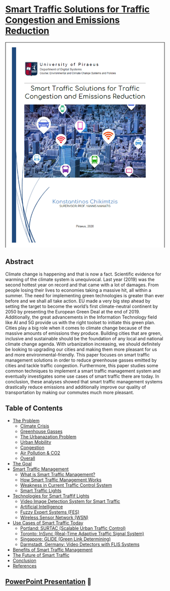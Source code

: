 # [Smart Traffic Solutions for Traffic Congestion and Emissions Reduction](https://docdro.id/HCokmix)

![Cover](img/cover.png)

## Abstract

Climate change is happening and that is now a fact. Scientific evidence for warming of the climate system is unequivocal. Last year (2019) was the second hottest year on record and that came with a lot of damages. From people losing their lives to economies taking a massive hit, all within a summer. The need for implementing green technologies is greater than ever before and we shall all take action. EU made a very big step ahead by setting the target to become the world’s first climate-neutral continent by 2050 by presenting the European Green Deal at the end of 2019. Additionally, the great advancements in the Information Technology field like AI and 5G provide us with the right toolset to initiate this green plan.
Cities play a big role when it comes to climate change because of the massive amounts of emissions they produce. Building cities that are green, inclusive and sustainable should be the foundation of any local and national climate change agenda. With urbanization increasing, we should definitely be looking to upgrading our cities and making them more pleasant for us and more environmental-friendly. This paper focuses on smart traffic management solutions in order to reduce greenhouse gasses emitted by cities and tackle traffic congestion. Furthermore, this paper studies some common techniques to implement a smart traffic management system and eventually investigates some use cases of smart traffic there are today.
In conclusion, these analyses showed that smart traffic management systems drastically reduce emissions and additionally improve our quality of transportation by making our commutes much more pleasant.

## Table of Contents

- [The Problem](https://www.docdroid.net/HCokmix/smart-traffic-solutions-for-traffic-congestion-and-emissions-reduction.pdf#page=4)
  - [Climate Crisis](https://www.docdroid.net/HCokmix/smart-traffic-solutions-for-traffic-congestion-and-emissions-reduction.pdf#page=5)
  - [Greenhouse Gasses](https://www.docdroid.net/HCokmix/smart-traffic-solutions-for-traffic-congestion-and-emissions-reduction.pdf#page=6)
  - [The Urbanazation Problem](https://www.docdroid.net/HCokmix/smart-traffic-solutions-for-traffic-congestion-and-emissions-reduction.pdf#page=8)
  - [Urban Mobility](https://www.docdroid.net/HCokmix/smart-traffic-solutions-for-traffic-congestion-and-emissions-reduction.pdf#page=12)
  - [Congestion](https://www.docdroid.net/HCokmix/smart-traffic-solutions-for-traffic-congestion-and-emissions-reduction.pdf#page=13)
  - [Air Pollution & CO2](https://www.docdroid.net/HCokmix/smart-traffic-solutions-for-traffic-congestion-and-emissions-reduction.pdf#page=14)
  - [Overall](https://www.docdroid.net/HCokmix/smart-traffic-solutions-for-traffic-congestion-and-emissions-reduction.pdf#page=15)
- [The Goal](https://www.docdroid.net/HCokmix/smart-traffic-solutions-for-traffic-congestion-and-emissions-reduction.pdf#page=17)
- [Smart Traffic Management](https://www.docdroid.net/HCokmix/smart-traffic-solutions-for-traffic-congestion-and-emissions-reduction.pdf#page=19)
  - [What is Smart Traffic Management?](https://www.docdroid.net/HCokmix/smart-traffic-solutions-for-traffic-congestion-and-emissions-reduction.pdf#page=20)
  - [How Smart Traffic Management Works](https://www.docdroid.net/HCokmix/smart-traffic-solutions-for-traffic-congestion-and-emissions-reduction.pdf#page=22)
  - [Weakness in Current Traffic Control System](https://www.docdroid.net/HCokmix/smart-traffic-solutions-for-traffic-congestion-and-emissions-reduction.pdf#page=24)
  - [Smart Traffic Lights](https://www.docdroid.net/HCokmix/smart-traffic-solutions-for-traffic-congestion-and-emissions-reduction.pdf#page=25)
- [Technologies for Smart Traffif Lights](https://www.docdroid.net/HCokmix/smart-traffic-solutions-for-traffic-congestion-and-emissions-reduction.pdf#page=27)
  - [Video Image Detection System for Smart Traffic](https://www.docdroid.net/HCokmix/smart-traffic-solutions-for-traffic-congestion-and-emissions-reduction.pdf#page=28)
  - [Artificial Intelligence](https://www.docdroid.net/HCokmix/smart-traffic-solutions-for-traffic-congestion-and-emissions-reduction.pdf#page=29)
  - [Fuzzy Expert Systems (FES)](https://www.docdroid.net/HCokmix/smart-traffic-solutions-for-traffic-congestion-and-emissions-reduction.pdf#page=31)
  - [Wireless Sensor Network (WSN)](https://www.docdroid.net/HCokmix/smart-traffic-solutions-for-traffic-congestion-and-emissions-reduction.pdf#page=33)
- [Use Cases of Smart Traffic Today](https://www.docdroid.net/HCokmix/smart-traffic-solutions-for-traffic-congestion-and-emissions-reduction.pdf#page=36)
  - [Portland: SURTAC (Scalable Urban Traffic Control)](https://www.docdroid.net/HCokmix/smart-traffic-solutions-for-traffic-congestion-and-emissions-reduction.pdf#page=37)
  - [Toronto: InSync (Real-Time Adaptive Traffic Signal System)](https://www.docdroid.net/HCokmix/smart-traffic-solutions-for-traffic-congestion-and-emissions-reduction.pdf#page=41)
  - [Singapore: GLIDE (Green Link Determining)](https://www.docdroid.net/HCokmix/smart-traffic-solutions-for-traffic-congestion-and-emissions-reduction.pdf#page=45)
  - [Darmstadt, Germany: Video Detectors with FLIS Systems](https://www.docdroid.net/HCokmix/smart-traffic-solutions-for-traffic-congestion-and-emissions-reduction.pdf#page=47)
- [Benefits of Smart Traffic Management](https://www.docdroid.net/HCokmix/smart-traffic-solutions-for-traffic-congestion-and-emissions-reduction.pdf#page=51)
- [The Future of Smart Traffic](https://www.docdroid.net/HCokmix/smart-traffic-solutions-for-traffic-congestion-and-emissions-reduction.pdf#page=54)
- [Conclusion](https://www.docdroid.net/HCokmix/smart-traffic-solutions-for-traffic-congestion-and-emissions-reduction.pdf#page=55)
- [References](https://www.docdroid.net/HCokmix/smart-traffic-solutions-for-traffic-congestion-and-emissions-reduction.pdf#page=56)

## [PowerPoint Presentation](https://docdro.id/qSzodKE) 🔗
